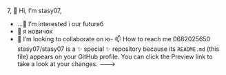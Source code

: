 7, 👋 Hi, I’m  stasy07,
- ...👀 I’m interested i  our futureб
- 🌱 я  новичок
- 💞️ I’m looking to collaborate on
ю- 📫 How to reach me 0682025650  
stasy07/stasy07 is a ✨ special ✨ repository because its `README.md` (this file) appears on your GitHub profile.
You can click the Preview link to take a look at your changes.
--->
